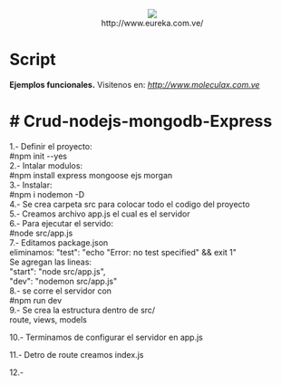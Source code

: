 <p align="center"><a href="http://eureka.com.ve/"><img src="https://1.bp.blogspot.com/-Qtv4TDe3LcI/Wykpyuf9k2I/AAAAAAAADQs/V0-HwUHc0XcxYGcfPnB2ZcdOGCjsKt1hACLcBGAs/s320/Bdeureka-big.png"></a><br>http://www.eureka.com.ve/</p>



# Script 
<b>Ejemplos funcionales.</b>
Visitenos en:<i> http://www.moleculax.com.ve</i>

<h1># Crud-nodejs-mongodb-Express</h1>

1.- Definir el proyecto:<br>
#npm init --yes<br>
2.- Intalar modulos: <br>
#npm install express mongoose  ejs  morgan<br>
3.- Instalar:<br>
#npm i nodemon -D<br>
4.- Se crea carpeta src para colocar todo el codigo del proyecto<br>
5.- Creamos archivo app.js el cual es el servidor<br>
6.- Para ejecutar el servido:<br>
#node src/app.js<br>
7.- Editamos package.json<br>
eliminamos: "test": "echo \"Error: no test specified\" && exit 1"<br>
Se agregan las lineas:<br>
 	"start": "node src/app.js",<br>
  	"dev": "nodemon src/app.js" <br>
8.- se corre el servidor con<br>
#npm run dev<br>
9.- Se crea la estructura dentro de src/<br>
route, views, models<br>

10.- Terminamos de configurar el servidor en app.js<br>

11.- Detro de route creamos index.js<br>

12.- 
